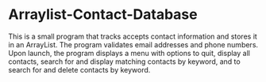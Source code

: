 # Arraylist-Contact-Database
This is a small program that tracks accepts contact information and stores it in an ArrayList. The program validates email addresses and phone numbers. Upon launch, the program displays a menu with options to quit, display all contacts, search for and display matching contacts by keyword, and to search for and delete contacts by keyword.
